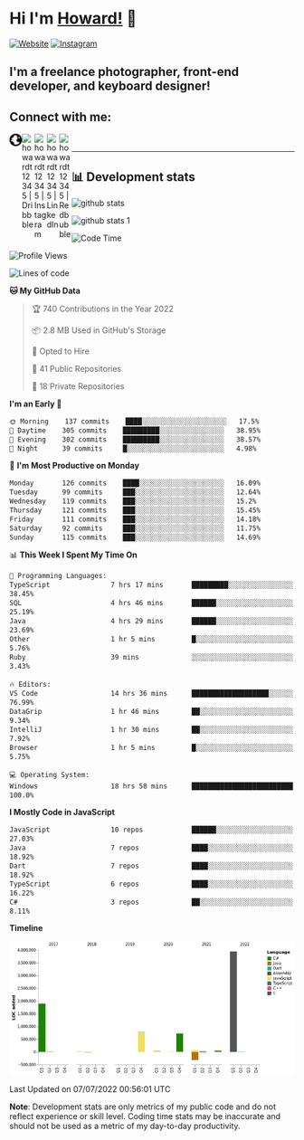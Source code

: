 # Hi I'm [Howard!][website] 👋

[![Website](https://img.shields.io/website?label=howardt12345.com&style=for-the-badge&url=https%3A%2F%2Fhowardt12345.com)](https://howardt12345.com)
[![Instagram](https://img.shields.io/badge/instagram-%23E4405F.svg?&style=for-the-badge&logo=instagram&logoColor=white)](https://instagram.com/howardt12345)

I'm a freelance photographer, front-end developer, and keyboard designer!
---

## Connect with me:

[<img align="left" alt="howardt12345.com" width="22px" src="https://raw.githubusercontent.com/iconic/open-iconic/master/svg/globe.svg" />][website]
[<img align="left" alt="howardt12345 | Dribbble" width="22px" src="https://cdn.jsdelivr.net/npm/simple-icons@v3/icons/dribbble.svg" />][dribbble]
[<img align="left" alt="howardt12345 | Instagram" width="22px" src="https://cdn.jsdelivr.net/npm/simple-icons@v3/icons/instagram.svg" />][instagram]
[<img align="left" alt="howardt12345 | LinkedIn" width="22px" src="https://cdn.jsdelivr.net/npm/simple-icons@v3/icons/linkedin.svg" />][linkedin]
[<img align="left" alt="howardt12345 | Redbubble" width="22px" src="https://cdn.jsdelivr.net/npm/simple-icons@v3/icons/redbubble.svg" />][redbubble]

<br />

---

## 📊 Development stats

![github stats](https://github-readme-stats.vercel.app/api?username=howardt12345&show_icons=true&hide_border=true&theme=dark&hide=contribs,issues)

![github stats 1](https://github-readme-stats.vercel.app/api/top-langs?username=howardt12345&langs_count=8&show_icons=true&hide_border=true&theme=dark&layout=compact)

<!--START_SECTION:waka-->
![Code Time](http://img.shields.io/badge/Code%20Time-0%20secs-blue)

![Profile Views](http://img.shields.io/badge/Profile%20Views-0-blue)

![Lines of code](https://img.shields.io/badge/From%20Hello%20World%20I%27ve%20Written-7%20Million%20lines%20of%20code-blue)

**🐱 My GitHub Data** 

> 🏆 740 Contributions in the Year 2022
 > 
> 📦 2.8 MB Used in GitHub's Storage 
 > 
> 💼 Opted to Hire
 > 
> 📜 41 Public Repositories 
 > 
> 🔑 18 Private Repositories  
 > 
**I'm an Early 🐤** 

```text
🌞 Morning    137 commits    ████░░░░░░░░░░░░░░░░░░░░░   17.5% 
🌆 Daytime    305 commits    █████████░░░░░░░░░░░░░░░░   38.95% 
🌃 Evening    302 commits    █████████░░░░░░░░░░░░░░░░   38.57% 
🌙 Night      39 commits     █░░░░░░░░░░░░░░░░░░░░░░░░   4.98%

```
📅 **I'm Most Productive on Monday** 

```text
Monday       126 commits    ████░░░░░░░░░░░░░░░░░░░░░   16.09% 
Tuesday      99 commits     ███░░░░░░░░░░░░░░░░░░░░░░   12.64% 
Wednesday    119 commits    ███░░░░░░░░░░░░░░░░░░░░░░   15.2% 
Thursday     121 commits    ███░░░░░░░░░░░░░░░░░░░░░░   15.45% 
Friday       111 commits    ███░░░░░░░░░░░░░░░░░░░░░░   14.18% 
Saturday     92 commits     ███░░░░░░░░░░░░░░░░░░░░░░   11.75% 
Sunday       115 commits    ███░░░░░░░░░░░░░░░░░░░░░░   14.69%

```


📊 **This Week I Spent My Time On** 

```text
💬 Programming Languages: 
TypeScript               7 hrs 17 mins       █████████░░░░░░░░░░░░░░░░   38.45% 
SQL                      4 hrs 46 mins       ██████░░░░░░░░░░░░░░░░░░░   25.19% 
Java                     4 hrs 29 mins       ██████░░░░░░░░░░░░░░░░░░░   23.69% 
Other                    1 hr 5 mins         █░░░░░░░░░░░░░░░░░░░░░░░░   5.76% 
Ruby                     39 mins             ░░░░░░░░░░░░░░░░░░░░░░░░░   3.43%

🔥 Editors: 
VS Code                  14 hrs 36 mins      ███████████████████░░░░░░   76.99% 
DataGrip                 1 hr 46 mins        ██░░░░░░░░░░░░░░░░░░░░░░░   9.34% 
IntelliJ                 1 hr 30 mins        ██░░░░░░░░░░░░░░░░░░░░░░░   7.92% 
Browser                  1 hr 5 mins         █░░░░░░░░░░░░░░░░░░░░░░░░   5.75%

💻 Operating System: 
Windows                  18 hrs 58 mins      █████████████████████████   100.0%

```

**I Mostly Code in JavaScript** 

```text
JavaScript               10 repos            ██████░░░░░░░░░░░░░░░░░░░   27.03% 
Java                     7 repos             ████░░░░░░░░░░░░░░░░░░░░░   18.92% 
Dart                     7 repos             ████░░░░░░░░░░░░░░░░░░░░░   18.92% 
TypeScript               6 repos             ████░░░░░░░░░░░░░░░░░░░░░   16.22% 
C#                       3 repos             ██░░░░░░░░░░░░░░░░░░░░░░░   8.11%

```


**Timeline**

![Chart not found](https://raw.githubusercontent.com/howardt12345/howardt12345/master/charts/bar_graph.png) 


 Last Updated on 07/07/2022 00:56:01 UTC
<!--END_SECTION:waka-->

**Note**: Development stats are only metrics of my public code and do not reflect experience or skill level. Coding time stats may be inaccurate and should not be used as a metric of my day-to-day productivity.

[website]: https://howardt12345.com
[dribbble]: https://dribbble.com/howardt12345
[instagram]: https://instagram.com/howardt12345
[linkedin]: https://linkedin.com/in/howardt12345
[redbubble]: https://www.redbubble.com/people/howardt12345/
